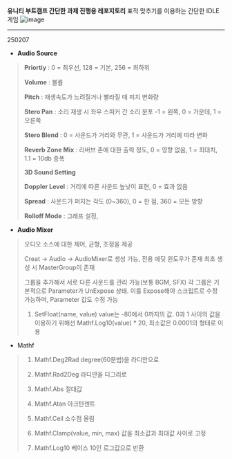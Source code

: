**유니티 부트캠프 간단한 과제 진행용 레포지토리**
표적 맞추기를 이용하는 간단한 IDLE 게임
![image](https://github.com/user-attachments/assets/b9861ef6-2b98-46b4-a77d-c9772b7f4158)

----
250207

+ **Audio Source**
> **Priortiy** : 0 =  최우선, 128  = 기본, 256 = 최하위
> 
> **Volume** : 볼륨
> 
> **Pitch** : 재생속도가 느려질거나 빨라질 때 피치 변화량
> 
> **Stero Pan** : 소리 재생 시 좌우 스피커 간 소리 분포 -1 = 왼쪽, 0 = 가운데, 1 = 오른쪽
> 
> **Stero Blend** : 0 = 사운드가 거리와 무관, 1 = 사운드가 거리에 따라 변화
> 
> **Reverb Zone Mix** : 리버브 존에 대한 출력 정도, 0 = 영향 없음, 1 = 최대치, 1.1 = 10db 증폭
> 
> **3D Sound Setting**
> 
> **Doppler Level** : 거리에 따른 사운드 높낮이 표현, 0 = 효과 없음
> 
> **Spread** : 사운드가 퍼지는 각도 (0~360), 0 = 한 점, 360 = 모든 방향
> 
> **Rolloff Mode** : 그래프 설정,

+ **Audio Mixer**
> 오디오 소스에 대한 제어, 균형, 조정을 제공
> 
> Creat → Audio → AudioMixer로 생성 가능, 전용 에딧 윈도우가 존재
> 최초 생성 시 MasterGroup이 존재
> 
> 그룹을 추가해서 서로 다른 사운드를 관리 가능(보통 BGM, SFX)
> 각 그룹은 기본적으로 Parameter가 UnExpose 상태.
> 이를 Expose해야 스크립트로 수정 가능하며, Parameter 값도 수정 가능
> 
> 1. SetFloat(name, value)
> value는 -80에서 0까지의 값. 0과 1 사이의 값을 이용하기 위해선 Mathf.Log10(value) * 20, 최소값은 0.0001의 형태로 이용

+ Mathf
> 1. Mathf.Deg2Rad
> degree(60분법)을 라디안으로
> 
> 2. Mathf.Rad2Deg
> 라디안을 디그리로
> 3. Mathf.Abs
> 절대값
> 
> 4. Mathf.Atan
> 아크탄젠트
> 
> 5. Mathf.Ceil
> 소수점 올림
> 
> 6. Mathf.Clamp(value, min, max)
> 값을 최소값과 최대값 사이로 고정
> 
> 7. Mathf.Log10
> 베이스 10인 로그값으로 반환
